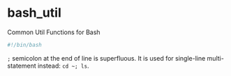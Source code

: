 # bash_util
Common Util Functions for Bash

```sh
#!/bin/bash
```

`;` semicolon at the end of line is superfluous. It is used for single-line multi-statement instead: `cd ~; ls`.
